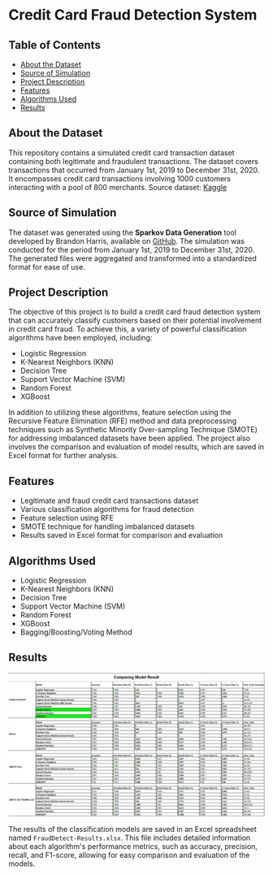 # Credit Card Fraud Detection System

## Table of Contents
- [About the Dataset](#about-the-dataset)
- [Source of Simulation](#source-of-simulation)
- [Project Description](#project-description)
- [Features](#features)
- [Algorithms Used](#algorithms-used)
- [Results](#results)


## About the Dataset
This repository contains a simulated credit card transaction dataset containing both legitimate and fraudulent transactions. The dataset covers transactions that occurred from January 1st, 2019 to December 31st, 2020. It encompasses credit card transactions involving 1000 customers interacting with a pool of 800 merchants.
Source dataset: [Kaggle](https://www.kaggle.com/datasets/kartik2112/fraud-detection)
## Source of Simulation
The dataset was generated using the **Sparkov Data Generation** tool developed by Brandon Harris, available on [GitHub](https://github.com/namebrandon/Sparkov_Data_Generation). The simulation was conducted for the period from January 1st, 2019 to December 31st, 2020. The generated files were aggregated and transformed into a standardized format for ease of use.

## Project Description
The objective of this project is to build a credit card fraud detection system that can accurately classify customers based on their potential involvement in credit card fraud. To achieve this, a variety of powerful classification algorithms have been employed, including:
- Logistic Regression
- K-Nearest Neighbors (KNN)
- Decision Tree
- Support Vector Machine (SVM)
- Random Forest
- XGBoost

In addition to utilizing these algorithms, feature selection using the Recursive Feature Elimination (RFE) method and data preprocessing techniques such as Synthetic Minority Over-sampling Technique (SMOTE) for addressing imbalanced datasets have been applied. The project also involves the comparison and evaluation of model results, which are saved in Excel format for further analysis.

## Features
- Legitimate and fraud credit card transactions dataset
- Various classification algorithms for fraud detection
- Feature selection using RFE
- SMOTE technique for handling imbalanced datasets
- Results saved in Excel format for comparison and evaluation

## Algorithms Used
- Logistic Regression
- K-Nearest Neighbors (KNN)
- Decision Tree
- Support Vector Machine (SVM)
- Random Forest
- XGBoost
- Bagging/Boosting/Voting Method
## Results

![Fraud Detection Results](results.png)

The results of the classification models are saved in an Excel spreadsheet named `FraudDetect-Results.xlsx`. This file includes detailed information about each algorithm's performance metrics, such as accuracy, precision, recall, and F1-score, allowing for easy comparison and evaluation of the models.



